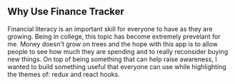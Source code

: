 ## Why Use Finance Tracker

Financial literacy is an important skill for everyone to have as they are growing. Being in college, this topic has become extremely prevelant for me. Money doesn't grow on trees and the hope with this app is to allow people to see how much they are spending and to really reconsider buying new things. On top of being something that can help raise awareness, I wanted to build something useful that everyone can use while highlighting the themes of: redux and react hooks.